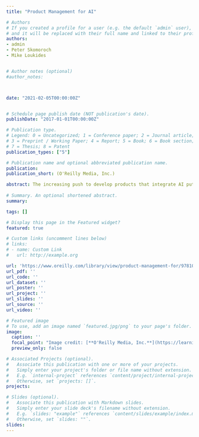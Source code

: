```yaml
---
title: "Product Management for AI"

# Authors
# If you created a profile for a user (e.g. the default `admin` user), write the username (folder name) here 
# and it will be replaced with their full name and linked to their profile.
authors:
- admin
- Peter Skomoroch
- Mike Loukides


# Author notes (optional)
#author_notes:



date: "2021-02-05T00:00:00Z"


# Schedule page publish date (NOT publication's date).
publishDate: "2017-01-01T00:00:00Z"

# Publication type.
# Legend: 0 = Uncategorized; 1 = Conference paper; 2 = Journal article;
# 3 = Preprint / Working Paper; 4 = Report; 5 = Book; 6 = Book section;
# 7 = Thesis; 8 = Patent
publication_types: ["5"] 

# Publication name and optional abbreviated publication name.
publication: 
publication_short: (O'Reilly Media, Inc.)

abstract: The increasing push to develop products that integrate AI puts the intersection of AI and product management into sharp focus. AI brings many challenges to traditional product management, including nondeterministic outcomes and the potential for bias against particular groups. These problems aren't insurmountable, but they're real, and they cause many projects to fail before they're deployed. In this report, authors Justin Norman, Pete Skomoroch, and Mike Loukides present four in-depth essays to help business leaders, AI specialists, and data scientists examine what makes AI different. Once you're familiar with the issues, you'll be better prepared to anticipate and solve the problems you face as you develop an AI project and shepherd it into production. Originally published in O'Reilly Radar, each of these essays provides helpful supporting examples.
  
# Summary. An optional shortened abstract.
summary: 

tags: []

# Display this page in the Featured widget?
featured: true

# Custom links (uncomment lines below)
# links:
# - name: Custom Link
#   url: http://example.org

url: 'https://www.oreilly.com/library/view/product-management-for/9781098104207/'
url_pdf: ''
url_code: ''
url_dataset: ''
url_poster: ''
url_project: ''
url_slides: ''
url_source: ''
url_video: ''

# Featured image
# To use, add an image named `featured.jpg/png` to your page's folder. 
image:
  caption: ''
  focal_point: "Image credit: [**O'Reilly Media, Inc.**](https://learning.oreilly.com/library/cover/9781098104207/250w/)"
  preview_only: false

# Associated Projects (optional).
#   Associate this publication with one or more of your projects.
#   Simply enter your project's folder or file name without extension.
#   E.g. `internal-project` references `content/project/internal-project/index.md`.
#   Otherwise, set `projects: []`.
projects:

# Slides (optional).
#   Associate this publication with Markdown slides.
#   Simply enter your slide deck's filename without extension.
#   E.g. `slides: "example"` references `content/slides/example/index.md`.
#   Otherwise, set `slides: ""`.
slides: 
---
```



